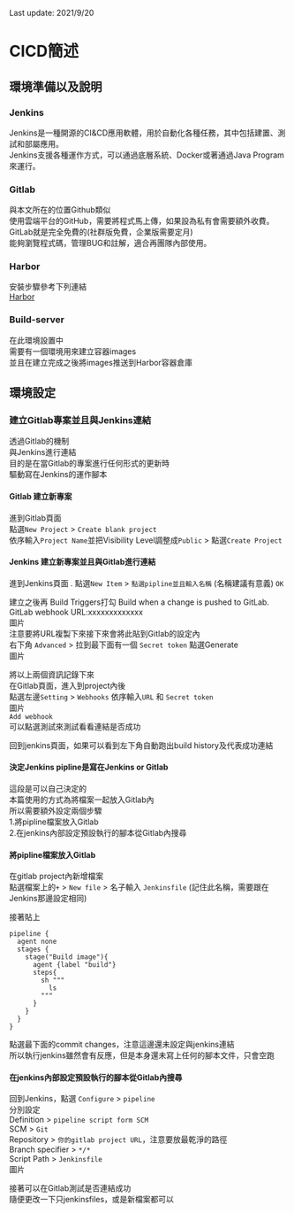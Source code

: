 Last update: 2021/9/20
# CICD簡述  

## 環境準備以及說明  

### Jenkins  
Jenkins是一種開源的CI&CD應用軟體，用於自動化各種任務，其中包括建置、測試和部屬應用。    
Jenkins支援各種運作方式，可以通過底層系統、Docker或著通過Java Program來運行。  


### Gitlab  
與本文所在的位置Github類似   
使用雲端平台的GitHub，需要將程式馬上傳，如果設為私有會需要額外收費。  
GitLab就是完全免費的(社群版免費，企業版需要定月)  
能夠瀏覽程式碼，管理BUG和註解，適合再團隊內部使用。  

### Harbor  
安裝步驟參考下列連結  
[Harbor](https://github.com/ReSin-Yan/Kubernetes-Opensource-Project/tree/main/Harbor "link")  

### Build-server  
在此環境設置中  
需要有一個環境用來建立容器images    
並且在建立完成之後將images推送到Harbor容器倉庫  

## 環境設定  

### 建立Gitlab專案並且與Jenkins連結  
透過Gitlab的機制  
與Jenkins進行連結  
目的是在當Gitlab的專案進行任何形式的更新時  
驅動寫在Jenkins的運作腳本  

#### Gitlab 建立新專案  
進到Gitlab頁面  
點選`New Project` >  `Create blank project`  
依序輸入`Project Name`並把Visibility Level調整成`Public`  > 點選`Create Project`  

#### Jenkins 建立新專案並且與Gitlab進行連結  
進到Jenkins頁面  .
點選`New Item` > `點選pipline並且輸入名稱` (名稱建議有意義)  `OK`  

建立之後再 Build Triggers打勾 
Build when a change is pushed to GitLab. GitLab webhook URL:xxxxxxxxxxxxx  
圖片  
注意要將URL複製下來接下來會將此貼到Gitlab的設定內  
右下角 `Advanced` > 拉到最下面有一個 `Secret token` 點選Generate  
圖片  

將以上兩個資訊記錄下來  
在Gitlab頁面，進入到project內後  
點選左邊`Setting` > `Webhooks` 依序輸入`URL` 和 `Secret token`  
圖片  
`Add webhook`  
可以點選測試來測試看看連結是否成功  

回到jenkins頁面，如果可以看到左下角自動跑出build history及代表成功連結  


#### 決定Jenkins pipline是寫在Jenkins or Gitlab  
這段是可以自己決定的  
本篇使用的方式為將檔案一起放入Gitlab內  
所以需要額外設定兩個步驟  
1.將pipline檔案放入Gitlab  
2.在jenkins內部設定預設執行的腳本從Gitlab內搜尋  

#### 將pipline檔案放入Gitlab  
在gitlab project內新增檔案  
點選檔案上的`+`  > `New file` > 名子輸入 `Jenkinsfile` (記住此名稱，需要跟在Jenkins那邊設定相同)  


接著貼上  

```
pipeline {
  agent none 
  stages {
    stage("Build image"){
      agent {label "build"}
      steps{
        sh """
          ls
        """
      }
    }
  }
}
```

點選最下面的commit changes，注意這邊還未設定與jenkins連結  
所以執行jenkins雖然會有反應，但是本身還未寫上任何的腳本文件，只會空跑  

#### 在jenkins內部設定預設執行的腳本從Gitlab內搜尋  
回到Jenkins，點選 `Configure` > `pipeline`  
分別設定  
Definition > `pipeline script form SCM`  
SCM > `Git`  
Repository > `你的gitlab project URL`，注意要放最乾淨的路徑  
Branch specifier > `*/*`  
Script Path > `Jenkinsfile`  
圖片  

接著可以在Gitlab測試是否連結成功  
隨便更改一下只jenkinsfiles，或是新檔案都可以  
